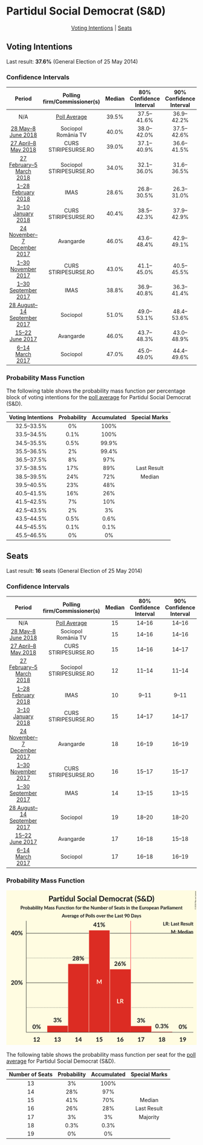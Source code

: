 # Partidul Social Democrat (S&D)

<p align="center"><a href="#voting-intentions">Voting Intentions</a> | <a href="#seats">Seats</a></p>

## Voting Intentions

Last result: **37.6%** (General Election of 25 May 2014)

### Confidence Intervals

| Period     | Polling firm/Commissioner(s) | Median | 80% Confidence Interval | 90% Confidence Interval | 95% Confidence Interval | 99% Confidence Interval |
|:----------:|:----------------:|:-----------:|:-----------------------:|:-----------------------:|:-----------------------:|:-----------------------:|
| N/A | [Poll Average](average.html) | 39.5% | 37.5–41.6% | 36.9–42.2% | 36.4–42.7% | 35.5–43.7% |
| [28 May–8 June 2018](2018-06-08-Sociopol.html) | Sociopol <br> România TV | 40.0% | 38.0–42.0% | 37.5–42.6% | 37.0–43.1% | 36.1–44.0% |
| [27 April–8 May 2018](2018-05-08-CURS.html) | CURS <br> STIRIPESURSE.RO | 39.0% | 37.1–40.9% | 36.6–41.5% | 36.1–42.0% | 35.2–42.9% |
| [27 February–5 March 2018](2018-03-05-Sociopol.html) | Sociopol <br> STIRIPESURSE.RO | 34.0% | 32.1–36.0% | 31.6–36.5% | 31.1–37.0% | 30.2–38.0% |
| [1–28 February 2018](2018-02-28-IMAS.html) | IMAS | 28.6% | 26.8–30.5% | 26.3–31.0% | 25.9–31.5% | 25.1–32.4% |
| [3–10 January 2018](2018-01-10-CURS.html) | CURS <br> STIRIPESURSE.RO | 40.4% | 38.5–42.3% | 37.9–42.9% | 37.4–43.3% | 36.5–44.3% |
| [24 November–7 December 2017](2017-12-07-Avangarde.html) | Avangarde | 46.0% | 43.6–48.4% | 42.9–49.1% | 42.3–49.7% | 41.2–50.9% |
| [1–30 November 2017](2017-11-30-CURS.html) | CURS <br> STIRIPESURSE.RO | 43.0% | 41.1–45.0% | 40.5–45.5% | 40.1–46.0% | 39.2–47.0% |
| [1–30 September 2017](2017-09-30-IMAS.html) | IMAS | 38.8% | 36.9–40.8% | 36.3–41.4% | 35.8–41.9% | 34.9–42.8% |
| [28 August–14 September 2017](2017-09-14-Sociopol.html) | Sociopol | 51.0% | 49.0–53.1% | 48.4–53.6% | 47.9–54.1% | 47.0–55.1% |
| [15–22 June 2017](2017-06-22-Avangarde.html) | Avangarde | 46.0% | 43.7–48.3% | 43.0–48.9% | 42.5–49.5% | 41.4–50.6% |
| [6–14 March 2017](2017-03-14-Sociopol.html) | Sociopol | 47.0% | 45.0–49.0% | 44.4–49.6% | 43.9–50.1% | 42.9–51.0% |

### Probability Mass Function

The following table shows the probability mass function per percentage block of voting intentions for the [poll average](average.html) for Partidul Social Democrat (S&D).

| Voting Intentions | Probability | Accumulated | Special Marks |
|:-----------------:|:-----------:|:-----------:|:-------------:|
| 32.5–33.5% | 0% | 100% |  |
| 33.5–34.5% | 0.1% | 100% |  |
| 34.5–35.5% | 0.5% | 99.9% |  |
| 35.5–36.5% | 2% | 99.4% |  |
| 36.5–37.5% | 8% | 97% |  |
| 37.5–38.5% | 17% | 89% | Last Result |
| 38.5–39.5% | 24% | 72% | Median |
| 39.5–40.5% | 23% | 48% |  |
| 40.5–41.5% | 16% | 26% |  |
| 41.5–42.5% | 7% | 10% |  |
| 42.5–43.5% | 2% | 3% |  |
| 43.5–44.5% | 0.5% | 0.6% |  |
| 44.5–45.5% | 0.1% | 0.1% |  |
| 45.5–46.5% | 0% | 0% |  |


## Seats

Last result: **16** seats (General Election of 25 May 2014)

### Confidence Intervals

| Period     | Polling firm/Commissioner(s) | Median | 80% Confidence Interval | 90% Confidence Interval | 95% Confidence Interval | 99% Confidence Interval |
|:----------:|:----------------:|:------:|:-----------------------:|:-----------------------:|:-----------------------:|:-----------------------:|
| N/A | [Poll Average](average.html) | 15 | 14–16 | 14–16 | 13–17 | 13–17 |
| [28 May–8 June 2018](2018-06-08-Sociopol.html) | Sociopol <br> România TV | 15 | 14–16 | 14–16 | 13–16 | 13–17 |
| [27 April–8 May 2018](2018-05-08-CURS.html) | CURS <br> STIRIPESURSE.RO | 15 | 14–16 | 14–17 | 13–17 | 13–18 |
| [27 February–5 March 2018](2018-03-05-Sociopol.html) | Sociopol <br> STIRIPESURSE.RO | 12 | 11–14 | 11–14 | 11–14 | 11–15 |
| [1–28 February 2018](2018-02-28-IMAS.html) | IMAS | 10 | 9–11 | 9–11 | 9–11 | 9–12 |
| [3–10 January 2018](2018-01-10-CURS.html) | CURS <br> STIRIPESURSE.RO | 15 | 14–17 | 14–17 | 14–18 | 13–18 |
| [24 November–7 December 2017](2017-12-07-Avangarde.html) | Avangarde | 18 | 16–19 | 16–19 | 16–20 | 15–20 |
| [1–30 November 2017](2017-11-30-CURS.html) | CURS <br> STIRIPESURSE.RO | 16 | 15–17 | 15–17 | 14–17 | 14–18 |
| [1–30 September 2017](2017-09-30-IMAS.html) | IMAS | 14 | 13–15 | 13–15 | 13–16 | 12–16 |
| [28 August–14 September 2017](2017-09-14-Sociopol.html) | Sociopol | 19 | 18–20 | 18–20 | 18–21 | 17–21 |
| [15–22 June 2017](2017-06-22-Avangarde.html) | Avangarde | 17 | 16–18 | 15–18 | 15–18 | 15–19 |
| [6–14 March 2017](2017-03-14-Sociopol.html) | Sociopol | 17 | 16–18 | 16–19 | 16–19 | 15–19 |

### Probability Mass Function

![Graph with seats probability mass function not yet produced](average-seats-pmf-partidulsocialdemocratsd.png "Seats Probability Mass Function")

The following table shows the probability mass function per seat for the [poll average](average.html) for Partidul Social Democrat (S&D).

| Number of Seats | Probability | Accumulated | Special Marks |
|:---------------:|:-----------:|:-----------:|:-------------:|
| 13 | 3% | 100% |  |
| 14 | 28% | 97% |  |
| 15 | 41% | 70% | Median |
| 16 | 26% | 28% | Last Result |
| 17 | 3% | 3% | Majority |
| 18 | 0.3% | 0.3% |  |
| 19 | 0% | 0% |  |


